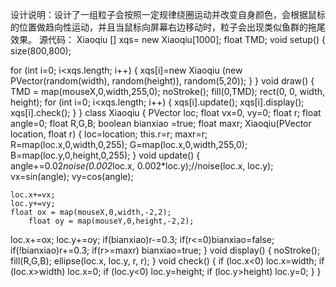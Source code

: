 设计说明：设计了一组粒子会按照一定规律绕圈运动并改变自身颜色，会根据鼠标的位置做趋向性运动，并且当鼠标向屏幕右边移动时，粒子会出现类似鱼群的拖尾效果。
源代码：
Xiaoqiu [] xqs= new Xiaoqiu[1000];
float TMD;
void setup()
{
  size(800,800);

  for (int i=0; i<xqs.length; i++)
  {
    xqs[i]=new Xiaoqiu (new PVector(random(width), random(height)), random(5,20));
  }
}
void draw()
{
  TMD = map(mouseX,0,width,255,0);
  noStroke();
  fill(0,TMD);
  rect(0, 0, width, height);
  for (int i=0; i<xqs.length; i++)
  {
    xqs[i].update();
    xqs[i].display();
    xqs[i].check();
  }
}
class Xiaoqiu
{
  PVector loc;
  float vx=0, vy=0;
  float r;
  float angle=0;
  float R,G,B;
  boolean bianxiao =true;
  float maxr;
  Xiaoqiu(PVector location, float r)
  {
    loc=location;
    this.r=r;
    maxr=r;
    R=map(loc.x,0,width,0,255);
    G=map(loc.x,0,width,255,0);
    B=map(loc.y,0,height,0,255);
  }
  void update()
  {
    angle+=0.02*noise(0.002*loc.x, 0.002*loc.y);//noise(loc.x, loc.y);
    vx=sin(angle);
    vy=cos(angle);

    loc.x+=vx;
    loc.y+=vy;
    float ox = map(mouseX,0,width,-2,2);
        float oy = map(mouseY,0,height,-2,2);
loc.x+=ox;
    loc.y+=oy;
    if(bianxiao)r-=0.3;
    if(r<=0)bianxiao=false;
    if(!bianxiao)r+=0.3;
    if(r>=maxr) bianxiao=true;
  }
  void display()
  {
    noStroke();
    fill(R,G,B);
    ellipse(loc.x, loc.y, r, r);
  }
  void check()
  {
    if (loc.x<0) loc.x=width;
    if (loc.x>width) loc.x=0;
    if (loc.y<0) loc.y=height;
    if (loc.y>height) loc.y=0;
  }
}
